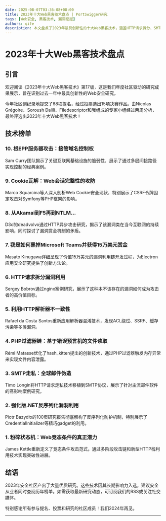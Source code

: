```yaml
---
date: 2025-08-07T03:36:08+08:00
title: 2023年十大Web黑客技术盘点 | PortSwigger研究
tags: [Web安全, 黑客技术, 漏洞挖掘]
authors: qife
description: 本文盘点了2023年最具创新性的十大Web黑客技术，涵盖HTTP请求拆分、SMTP走私、.NET反序列化漏洞等前沿攻防技术，由安全专家团队从68项提名中精选而出，为安全研究人员提供宝贵参考。
---
```


# 2023年十大Web黑客技术盘点

## 引言
欢迎阅读《2023年十大Web黑客技术》第17版，这是我们年度社区驱动的研究成果展示，旨在识别过去一年中最具创新性的Web安全研究。

今年社区创纪录地提交了68项提名，经过投票选出15项决赛作品。由Nicolas Grégoire、Soroush Dalili、Filedescriptor和我组成的专家小组经过两周分析，最终评选出2023年十大Web黑客技术！

## 技术榜单

### 10. 根EPP服务器攻击：接管域名控制权
Sam Curry团队揭示了关键互联网基础设施的脆弱性，展示了通过多层间接路径实现控制的经典案例。

### 9. Cookie瓦解：Web会话完整性的攻防
Marco Squarcina等人深入剖析Web Cookie安全现状，特别展示了CSRF令牌固定攻击对Symfony等PHP框架的影响。

### 8. 从Akamai到F5再到NTLM...
D3d的deadvolvo通过HTTP异步攻击研究，揭示了该漏洞类在当今互联网的持续影响，同时探讨了漏洞赏金机制的矛盾。

### 7. 我是如何黑掉Microsoft Teams并获得15万美元赏金
Masato Kinugawa详细呈现了价值15万美元的漏洞利用链开发过程，为Electron应用安全研究提供了创新方法论。

### 6. HTTP请求拆分漏洞利用
Sergey Bobrov通过nginx案例研究，展示了这种本不该存在的漏洞如何成为攻击者的高价值目标。

### 5. 利用HTTP解析器不一致性
Rafael da Costa Santos重新应用解析器混淆技术，发现ACL绕过、SSRF、缓存污染等多类漏洞。

### 4. PHP过滤器链：基于错误预言机的文件读取
Rémi Matasse优化了hash_kitten提出的创新技术，通过PHP过滤器触发内存异常来实现文件内容泄露。

### 3. SMTP走私：全球邮件伪造
Timo Longin将HTTP请求走私技术移植到SMTP协议，展示了针对主流邮件软件的髙影响案例研究。

### 2. 强化版.NET反序列化漏洞利用
Piotr Bazydło的100页研究报告彻底解构了反序列化防护机制，特别展示了CredentialInitializer等精巧gadget的利用。

### 1. 粉碎状态机：Web竞态条件的真正潜力
James Kettle重新定义了竞态条件攻击范式，通过多阶段攻击链和新型HTTP栈利用技术实现突破性进展。

## 结语
2023年安全社区产出了大量优质研究。这些技术因其长期影响力入选，建议安全从业者同时查阅历年榜单。如需获取最新研究动态，可订阅我们的RSS或关注社交媒体。

特别感谢所有参与提名、投票和研究的社区成员！我们2024年再见。

---

